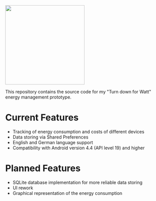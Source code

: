 <img align="center" src="https://github.com/stefano-doering/tdfw-energy-management-android-app/blob/master/app/src/main/res/drawable-v24/full_logo.png"  height="250">

This repository contains the source code for my "Turn down for Watt" energy management prototype.

# Current Features
  - Tracking of energy consumption and costs of different devices
  - Data storing via Shared Preferences
  - English and German language support
  - Compatibility with Android version 4.4 (API level 19) and higher
  
# Planned Features
  - SQLite database implementation for more reliable data storing
  - UI rework
  - Graphical representation of the energy consumption

